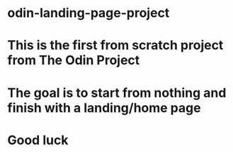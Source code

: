 # odin-landing-page-project
# This is the first from scratch project from The Odin Project
# The goal is to start from nothing and finish with a landing/home page
# Good luck